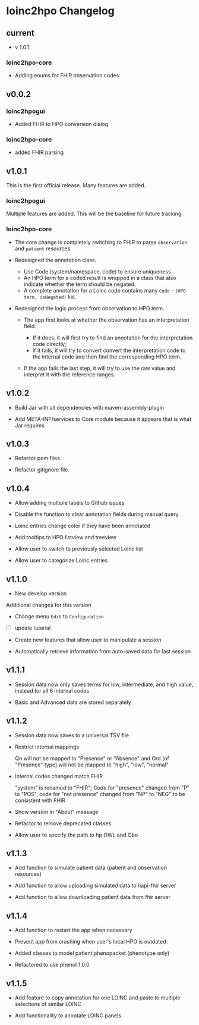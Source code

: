 # loinc2hpo Changelog



## current
* v 1.0.1

### loinc2hpo-core
* Adding enums for FHIR observation codes

## v0.0.2

### loinc2hpogui

* Added FHIR to HPO conversion dialog

### loinc2hpo-core

* added FHIR parsing

## v1.0.1
This is the first official release. Many features are added.

### loinc2hpogui
Multiple features are added. This will be the baseline for future tracking.

### loinc2hpo-core

* The core change is completely switching to FHIR to parse `observation` and `patient` resources. 

* Redesigned the annotation class. 
  - Use Code (system/namespace, code) to ensure uniqueness
  - An HPO term for a coded result is wrapped in a class that also indicate whether the term should be negated.
  - A complete annotation for a Loinc code contains many `Code` - `(HPO term, isNegated)` list. 
  
* Redesigned the logic process from observation to HPO term. 
  - The app first looks at whether the observation has an interpretation field. 
    - If it does, it will first try to find an annotation for the interpretation code directly; 
    - if it fails, it will try to convert convert the interpretation code to the internal code and then find the corresponding HPO term. 
  
  - If the app fails the last step, it will try to use the raw value and interpret it with the reference ranges.  
  
## v1.0.2

* Build Jar with all dependencies with maven-assembly-plugin

* Add META-INF/services to Core module because it appears that is what Jar requires

## v1.0.3

* Refactor pom files. 

* Refactor gitignore file. 

## v1.0.4

* Allow adding multiple labels to Github issues

* Disable the function to clear annotation fields during manual query

* Loinc entries change color if they have been annotated

* Add tooltips to HPO listview and treeview

* Allow user to switch to previously selected Loinc list

* Allow user to categorize Loinc entries

## v1.1.0 

* New develop version

Additional changes for this version

* Change menu `Edit` to `Configuration`
- [ ] update tutorial

* Create new features that allow user to manipulate a session
  
* Automatically retrieve information from auto-saved data for last session

## v1.1.1

* Session data now only saves terms for low, intermediate, and high value, instead for all 6 internal codes

* Basic and Advanced data are stored separately

## v1.1.2

* Session data now saves to a universal TSV file

* Restrict internal mappings

  Qn will not be mapped to "Presence" or "Absence" and Ord (of "Presence" type) will not be mapped to "high", "low", "normal"
  
* Internal codes changed match FHIR

  "system" is renamed to "FHIR";
  Code for "presence" changed from "P" to "POS", code for "not presence" changed from "NP" to "NEG" to be consistent with FHIR

* Show version in "About" message

* Refactor to remove deprecated classes

* Allow user to specify the path to hp OWL and Obo

## v1.1.3

* Add function to simulate patient data (patient and observation resources)

* Add function to allow uploading simulated data to hapi-fhir server

* Add function to allow downloading patient data from fhir server

## v1.1.4

* Add function to restart the app when necessary

* Prevent app from crashing when user's local HPO is outdated

* Added classes to model patient phenopacket (phenotype only)
* Refactored to use phenol 1.0.0

## v1.1.5

* Add feature to copy annotation for one LOINC and paste to multiple selections of similar LOINC

* Add functionality to annotate LOINC panels


